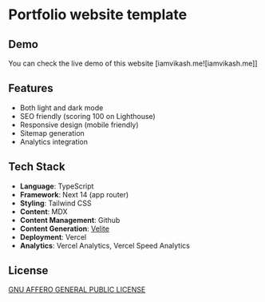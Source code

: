 # Portfolio website template

## Demo

You can check the live demo of this website [iamvikash.me![iamvikash.me]]

## Features

- Both light and dark mode
- SEO friendly (scoring 100 on Lighthouse)
- Responsive design (mobile friendly)
- Sitemap generation
- Analytics integration

## Tech Stack

- **Language**: TypeScript
- **Framework**: Next 14 (app router)
- **Styling**: Tailwind CSS
- **Content**: MDX
- **Content Management**: Github
- **Content Generation**: [Velite](https://velite.js.org/)
- **Deployment**: Vercel
- **Analytics**: Vercel Analytics, Vercel Speed Analytics

## License

[GNU AFFERO GENERAL PUBLIC LICENSE](LICENSE)
